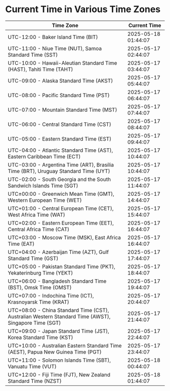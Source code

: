 # Current Time in Various Time Zones

| Time Zone | Current Time |
|-----------|--------------|
| UTC-12:00 - Baker Island Time (BIT) | 2025-05-18 01:44:07 |
| UTC-11:00 - Niue Time (NUT), Samoa Standard Time (SST) | 2025-05-17 02:44:07 |
| UTC-10:00 - Hawaii-Aleutian Standard Time (HAST), Tahiti Time (TAHT) | 2025-05-17 03:44:07 |
| UTC-09:00 - Alaska Standard Time (AKST) | 2025-05-17 05:44:07 |
| UTC-08:00 - Pacific Standard Time (PST) | 2025-05-17 06:44:07 |
| UTC-07:00 - Mountain Standard Time (MST) | 2025-05-17 07:44:07 |
| UTC-06:00 - Central Standard Time (CST) | 2025-05-17 08:44:07 |
| UTC-05:00 - Eastern Standard Time (EST) | 2025-05-17 09:44:07 |
| UTC-04:00 - Atlantic Standard Time (AST), Eastern Caribbean Time (ECT) | 2025-05-17 10:44:07 |
| UTC-03:00 - Argentina Time (ART), Brasília Time (BRT), Uruguay Standard Time (UYT) | 2025-05-17 10:44:07 |
| UTC-02:00 - South Georgia and the South Sandwich Islands Time (SGT) | 2025-05-17 11:44:07 |
| UTC±00:00 - Greenwich Mean Time (GMT), Western European Time (WET) | 2025-05-17 14:44:07 |
| UTC+01:00 - Central European Time (CET), West Africa Time (WAT) | 2025-05-17 15:44:07 |
| UTC+02:00 - Eastern European Time (EET), Central Africa Time (CAT) | 2025-05-17 16:44:07 |
| UTC+03:00 - Moscow Time (MSK), East Africa Time (EAT) | 2025-05-17 16:44:07 |
| UTC+04:00 - Azerbaijan Time (AZT), Gulf Standard Time (GST) | 2025-05-17 17:44:07 |
| UTC+05:00 - Pakistan Standard Time (PKT), Yekaterinburg Time (YEKT) | 2025-05-17 18:44:07 |
| UTC+06:00 - Bangladesh Standard Time (BST), Omsk Time (OMST) | 2025-05-17 19:44:07 |
| UTC+07:00 - Indochina Time (ICT), Krasnoyarsk Time (KRAT) | 2025-05-17 20:44:07 |
| UTC+08:00 - China Standard Time (CST), Australian Western Standard Time (AWST), Singapore Time (SGT) | 2025-05-17 21:44:07 |
| UTC+09:00 - Japan Standard Time (JST), Korea Standard Time (KST) | 2025-05-17 22:44:07 |
| UTC+10:00 - Australian Eastern Standard Time (AEST), Papua New Guinea Time (PGT) | 2025-05-17 23:44:07 |
| UTC+11:00 - Solomon Islands Time (SBT), Vanuatu Time (VUT) | 2025-05-18 00:44:07 |
| UTC+12:00 - Fiji Time (FJT), New Zealand Standard Time (NZST) | 2025-05-18 01:44:07 |
